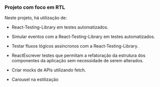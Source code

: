 ### Projeto com foco em RTL


Neste projeto, há utilização de:

- React-Testing-Library em testes automatizados.

- Simular eventos com a React-Testing-Library em testes automatizados.

- Testar fluxos lógicos assíncronos com a React-Testing-Library.

- ReactEscrever testes que permitam a refatoração da estrutura dos componentes da aplicação sem necessidade de serem alterados.

- Criar mocks de APIs utilizando fetch.

- Carousel na estilização


